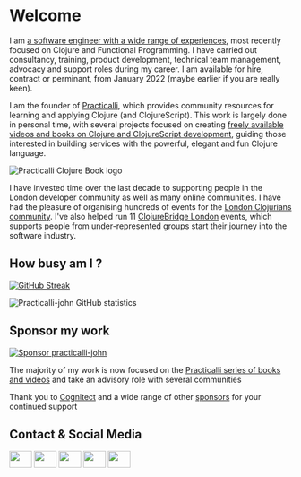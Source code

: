 # Welcome
I am [a software engineer with a wide range of experiences](https://www.linkedin.com/in/jr0cket/), most recently focused on Clojure and Functional Programming.  I have carried out consultancy, training, product development, technical team management, advocacy and support roles during my career.  I am available for hire, contract or perminant, from January 2022 (maybe earlier if you are really keen).

I am the founder of [Practicalli](https://practical.li), which provides community resources for learning and applying Clojure (and ClojureScript).  This work is largely done in personal time, with several projects focused on creating [freely available videos and books on Clojure and ClojureScript development](https://practical.li/), guiding those interested in building services with the powerful, elegant and fun Clojure language.

![Practicalli Clojure Book logo](https://raw.githubusercontent.com/practicalli/graphic-design/live/book-covers/practicalli-clojure-book-banner.png)

I have invested time over the last decade to supporting people in the London developer community as well as many online communities.  I have had the pleasure of organising hundreds of events for the [London Clojurians community](https://londonclojurians.org/).  I've also helped run 11 [ClojureBridge London](https://clojurebridgelondon.github.io/) events, which supports people from under-represented groups start their journey into the software industry. 

## How busy am I ?

<!-- Generate streak: http://github-readme-streak-stats.herokuapp.com/demo/ -->
[![GitHub Streak](http://github-readme-streak-stats.herokuapp.com?user=practicalli-john&theme=solarized-dark)](https://git.io/streak-stats)

![Practicalli-john GitHub statistics](https://github-readme-stats.vercel.app/api?username=practicalli-john&theme=material-palenight&show_icons=true)

## Sponsor my work

[![Sponsor practicalli-john](https://raw.githubusercontent.com/practicalli/graphic-design/live/practicalli-github-sponsors-button.png)](https://github.com/sponsors/practicalli-john/)

The majority of my work is now focused on the [Practicalli series of books and videos](https://practical.li/) and take an advisory role with several communities 

Thank you to [Cognitect](https://www.cognitect.com/) and a wide range of other [sponsors](https://github.com/sponsors/practicalli-john#sponsors) for your continued support


## Contact & Social Media

<!-- TODO: Convert to Markdown -->
<p align="left">
<a href="https://youtube.com/c/practicalli" target="blank"><img align="center" src="https://cdn.jsdelivr.net/npm/simple-icons@3.0.1/icons/youtube.svg" alt="" height="30" width="40" /></a>
<a href="https://clojurians.zulipchat.com/#narrow/stream/250781-practicalli" target="blank"><img align="center" src="https://cdn.jsdelivr.net/npm/simple-icons@3.0.1/icons/zulip.svg" alt="" height="30" width="40" /></a>
<a href="https://clojurians.slack.com/" target="blank"><img align="center" src="https://cdn.jsdelivr.net/npm/simple-icons@3.0.1/icons/slack.svg" alt="" height="30" width="40" /></a>
<a href="https://twitter.com/practical_li" target="blank"><img align="center" src="https://cdn.jsdelivr.net/npm/simple-icons@3.0.1/icons/twitter.svg" alt="" height="30" width="40" /></a>
<a href="https://https://www.linkedin.com/in/jr0cket/" target="blank"><img align="center" src="https://cdn.jsdelivr.net/npm/simple-icons@3.0.1/icons/linkedin.svg" alt="" height="30" width="40" /></a>
<!-- <a href="your link" target="blank"><img align="center" src="https://cdn.jsdelivr.net/npm/simple-icons@3.0.1/icons/instagram.svg" alt="" height="30" width="40" /></a> -->
</p>
